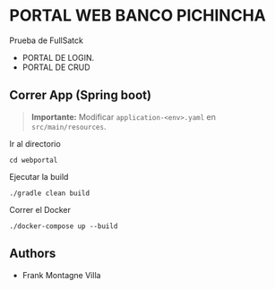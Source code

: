 # PORTAL WEB BANCO PICHINCHA
Prueba de FullSatck

* PORTAL DE LOGIN.
* PORTAL DE CRUD

## Correr App (Spring boot)

> **Importante:**
> Modificar `application-<env>.yaml` en `src/main/resources`.
  
Ir al directorio
```shell
cd webportal
```

Ejecutar la build
```shell
./gradle clean build
```

Correr el Docker
```shell
./docker-compose up --build
```

## Authors
- Frank Montagne Villa